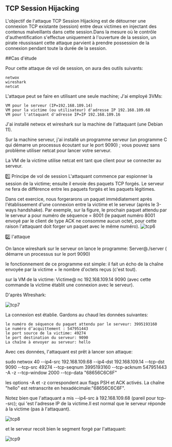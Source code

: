 ## TCP Session Hijacking

L'objectif de l'attaque TCP Session Hijacking est de détourner une connexion TCP existante (session) entre deux victimes en injectant des contenus malveillants dans cette session.Dans la mesure où le contrôle d'authentification s'effectue uniquement à l'ouverture de la session, un pirate réussissant cette attaque parvient à prendre possession de la connexion pendant toute la durée de la session.

##Cas d'étude

 Pour cette attaque de vol de session, on aura des outils suivants:

    netwox
    wireshark
    netcat

L'attaque peut se faire en utilisant une seule machine; J'ai employé 3VMs:

    VM pour le serveur (IP=192.168.109.14)
    VM pour la victime (ou utilisateur) d'adresse IP 192.168.109.68
    VM pour l'attaquant d'adresse IP=IP 192.168.109.16

J'ai installé netwox et wireshark sur la machine de l'attaquant (une Debian 11).

Sur la machine serveur, j'ai installé un programme serveur (un programme C qui démarre un processus écoutant sur le port 9090) ; vous pouvez sans problème utiliser netcat pour lancer votre serveur.

La VM de la victime utilise netcat ent tant que client pour se connecter au serveur. 

1️⃣ Principe de vol de session
L'attaquant commence par espionner la session de la victime; ensuite il envoie des paquets TCP forgés. Le serveur ne fera de différence entre les paquets forgés et les paquets légitimes.

Dans cet exercice, nous forgerarons un paquet immédiatement après l'établissement d'une connexion entre la victime et le serveur (après le 3-ways handshake). Par exemple, sur la figure, le prochain paquet attendu par le serveur a pour numéro de séquence = 8001 (le paquet numéro 8001 envoyé par le client de type ACK ne consomme aucun octet, pour cette raison l'attaquant doit forger un paquet avec le même numéro).
![tcp6](https://github.com/aabda2000/sti3a-security/assets/38082725/e199bb78-611f-431d-8c99-86ea3dfa6af9)

2️⃣ l'attaque

On lance wireshark
sur le serveur on lance le programme: 
Server@./server ( démarre un processus sur le port 9090)

le fonctionnement de ce programme est simple: il fait un écho de la chaîne envoyée par la victime + le nombre d'octets reçus (c'est tout).

sur la VM de la victime: 
Victime@ nc 192.168.109.14 9090 (avec cette commande la victime établit une connexion avec le serveur).

D'après WIreshark:

![tcp7](https://github.com/aabda2000/sti3a-security/assets/38082725/e5d814fb-2fe2-40a9-bcda-ecb5335b9f74)

 La connexion est établie. Gardons au chaud les données suivantes:

    le numéro de séquence du paquet attendu par le serveur: 3995193160
    Le numéro d’acquittement : 547951443
    le port source de la victime: 49274
    le port destination du serveur: 9090
    La chaîne à envoyer au serveur: hello

Avec ces données, l'attaquant est prêt à lancer son attaque:

sudo netwox 40 --ip4-src 192.168.109.68 --ip4-dst 192.168.109.14 --tcp-dst 9090 --tcp-src 49274 --tcp-seqnum 3995193160 --tcp-acknum 547951443 -A -z --tcp-window 2000 --tcp-data "68656C6C6F"

les options -A et -z correspondent aux flags PSH et ACK activés. 
La chaîne "hello" est retranscrite en hexadécimale:"68656C6C6F".

Notez bien que l'attaquant a mis --ip4-src à 192.168.109.68 (pareil pour tcp--src); qui 'est l'adresse IP de la victime.Il est normal que le serveur réponde à la victime (pas à l'attaquant). 

![tcp8](https://github.com/aabda2000/sti3a-security/assets/38082725/135a6d49-37b3-4483-a3df-85108289e579)

et le serveur recoit bien le segment forgé par l'attaquant:

![tcp9](https://github.com/aabda2000/sti3a-security/assets/38082725/acacafb2-7a90-43aa-bfee-c7ba8c8b4c48)
